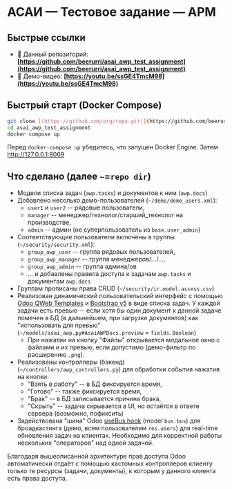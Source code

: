 # АСАИ — Тестовое задание — АРМ

## Быстрые ссылки

- 🔗 Данный репозиторий: **[https://github.com/beerurri/asai_awp_test_assignment](https://github.com/beerurri/asai_awp_test_assignment)**  
- 🎥 Демо-видео: **[https://youtu.be/ssGE4TmcM98](https://youtu.be/ssGE4TmcM98)**

## Быстрый старт (Docker Compose)

```bash
git clone [⟨https://github.com/org/repo.git⟩](https://github.com/beerurri/asai_awp_test_assignment)
cd asai_awp_test_assignment
docker compose up
```
Перед `docker-compose up` убедитесь, что запущен Docker Engine. Затем http://127.0.0.1:8069

## Что сделано (далее `~`=`repo dir`)
- Модели списка задач (`awp.tasks`) и документов к ним (`awp.docs`)
- Добавлено несолько демо-пользователей (`~/demo/demo_users.xml`):
  - `user1` и `user2` -- рядовые пользователи,
  - `manager` -- менеджер/технолог/старший_технолог на производстве,
  - `admin` -- админ (не суперпользователь из `base.user_admin`)
- Соответствующие пользователи включены в группы (`~/security/security.xml`):
  - `group_awp_user` -- группа рядовых пользователей,
  - `group_awp_manager` -- группа менеджеров/.../...,
  - `group_awp_admin` -- группа админа/ов
  - ... и добавлены правила доступа к задачам `awp.tasks` и документам `awp.docs`
- Группам прописаны права CRUD (`~/security/ir.model.access.csv`)
- Реализован динамический пользовательский интерфейс с помощью [Odoo QWeb Templates](https://www.odoo.com/documentation/18.0/developer/reference/frontend/qweb.html) и [Bootstrap v5](https://getbootstrap.com/docs/5.0/getting-started/introduction/) в виде списка задач. У каждой задачи есть превью -- если хотя бы один документ к данной задаче помечен в БД (в дальнейшем, при загрузке документов) как "использовать для превью" (`~/models/asai_awp.py#AsaiAWPDocs.preview` = `fields.Boolean`)
  - При нажатии на кнопку "Файлы" открывается модальное окно с файлами и их превью, если допустимо (демо-фильтр по расширению `.png`).
- Реализованы контроллеры (бэкенд) (`~/controllers/awp_controllers.py`) для обработки события нажатия на кнопки:
  - "Взять в работу" -- в БД фиксируется время,
  - "Готово" -- также фиксируется время,
  - "Брак" -- в БД записывается причина брака,
  - "Скрыть" -- задача скрывается в UI, но остаётся в ответе сервера (возможно, пофиксить)
- Задействована "шина" Odoo [useBus hook](https://www.odoo.com/documentation/18.0/developer/reference/frontend/hooks.html#usebus) (model `bus.bus`) для броадкастинга (демо, всем пользователям `res.users`) для real-time обновления задач на клиентах. Необходимо для корректной работы нескольких "операторов" над одной задачей.

Благодаря вышеописанной архитектуре прав доступа Odoo автоматически отдаёт с помощью кастомных контроллеров клиенту только те ресурсы (задачи, документы), к которым у данного клиента есть права доступа.
